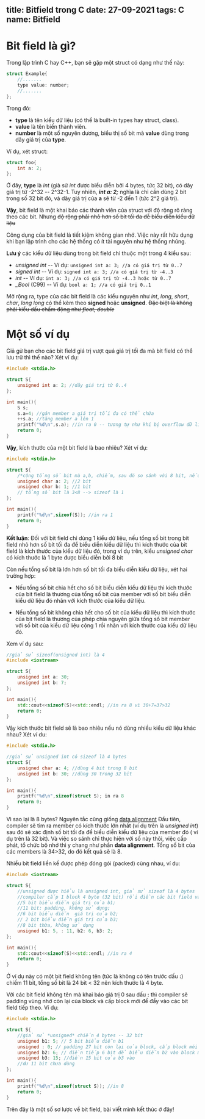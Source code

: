 title: Bitfield trong C
date: 27-09-2021
tags: C
name: Bitfield
-----------------



# Bit field là gì?

Trong lập trình C hay C++, bạn sẽ gặp một struct có dạng như thế này:

```c
struct Example{
    //.......
    type value: number;
    //.......
};
```

Trong đó:
* **type** là tên kiểu dữ liệu (có thể là built-in types hay struct, class).
* **value** là tên biến thành viên.
* **number** là một số nguyên dương, biểu thị số bit mà **value** dùng trong dãy giá trị của **type**.

Ví dụ, xét struct:

```c
struct foo{
    int a: 2;
};
```

Ở đây, **type** là *int* (giả sử *int* được biểu diễn bởi 4 bytes, tức 32 bit), có dãy giá trị từ -2^32 -- 2^32-1. Tuy nhiên, ***int a: 2;*** nghĩa là chỉ cần dùng 2 bit trong số 32 bit đó, và dãy giá trị của **a** sẽ từ -2 đến 1 (tức 2^2 giá trị).

**Vậy**, bit field là một khai báo các thành viên của struct  với độ rộng rõ ràng theo các bit. Nhưng ~~độ rộng phải nhỏ hơn số bit tối đa đễ biểu diễn kiểu dữ liệu~~

Công dụng của bit field là tiết kiệm không gian nhớ. Việc này rất hữu dụng khi bạn lập trình cho các hệ thống có ít tài nguyên như hệ thống nhúng.

**Lưu ý** các kiểu dữ liệu dùng trong bit field chỉ thuộc một trong 4 kiểu sau:

* *unsigned int* -- Ví dụ:  `unsigned int a: 3; //a có giá trị từ 0..7`
* *signed int* -- Ví dụ: `signed int a: 3; //a có giá trị từ -4..3`
* *int* -- Ví dụ: `int a: 3; //a có giá trị từ -4..3 hoặc từ 0..7`
* *_Bool* (C99) -- Ví dụ: `bool a: 1; //a có giá trị 0..1`

Mở rộng ra, type của các bit field là các kiểu nguyên như *int*, *long*, *short*, *char*, *long long* có thể kèm theo **signed** hoặc **unsigned**. ~~Đặc biệt là không phải kiểu dấu chấm động như *float*, *double*~~ 

# Một số ví dụ

Giả gử bạn cho các bit field giá trị vượt quá giá trị tối đa mà bit field có thể lưu trữ thì thế nào? Xét ví dụ:

```c
#include <stdio.h>

struct S{
    unsigned int a: 2; //dãy giá trị từ 0..4
};

int main(){
    S s;
    s.a=4; //gán member a giá trị tối đa có thể chứa
    ++s.a; //tăng member a lên 1
    printf("%d\n",s.a); //in ra 0 -- tương tự như khi bị overflow dữ liệu
    return 0;
}
```

**Vậy**, kích thước của một bit field là bao nhiêu? Xét ví dụ:

```c
#include <stdio.h>

struct S{
    /*cộng tổng số bit mà a,b, chiếm, sau đó so sánh với 8 bit, nếu nhỏ hơn 8 bit thì tính luôn là 1 byte*/
    unsigned char a: 2; //2 bit
    unsigned char b: 1; //1 bit
    // tổng số bit là 3<8 --> sizeof là 1
};

int main(){
    printf("%d\n",sizeof(S)); //in ra 1
    return 0;
}
```

**Kết luận**: Đối với bit field chỉ dùng 1 kiểu dữ liệu, nếu tổng số bit trong bit field nhỏ hơn số bít tối đa để biểu diễn kiểu dữ liệu thì kích thước của bit field là kích thước của kiểu dữ liệu đó, trong ví dụ trên, kiểu *unsigned char* có kích thước là 1 byte được biểu diễn bởi 8 bit

Còn nếu tổng số bít là lớn hơn số bít tối đa biểu diễn kiểu dữ liệu, xét hai trường hợp:

* Nếu tổng số bit chia hết cho số bit biểu diễn kiểu dữ liệu thì kích thước của bit field là thương của tổng số bit của member với số bit biểu diễn kiểu dữ liệu đó nhân với kích thước của kiểu dữ liệu.

* Nếu tổng số bit không chia hết cho số bit của kiểu dữ liệu thì kích thước của bit field là thương của phép chia nguyên giữa tổng số bit member với số bit của kiểu dữ liệu cộng 1 rồi nhân với kích thước của kiểu dữ liệu đó.

Xem ví dụ sau:

```cpp
//giả sử sizeof(unsigned int) là 4
#include <iostream>

struct S{
    unsigned int a: 30;
    unsigned int b: 7;
};

int main(){
    std::cout<<sizeof(S)<<std::endl; //in ra 8 vì 30+7=37>32
    return 0;
}
```

Vậy kích thước bit field sẽ là bao nhiêu nếu nó dùng nhiều kiểu dữ liệu khác nhau? Xét ví du:

```c
#include <stdio.h>

//giả sử unsigned int có sizeof là 4 bytes
struct S{
    unsigned char a: 4; //dùng 4 bit trong 8 bit
    unsigned int b: 30; //dùng 30 trong 32 bit
};

int main(){
    printf("%d\n",sizeof(struct S); in ra 8
    return 0;
}
```

Vì sao lại là 8 bytes? Nguyên tắc cũng giống [data alignment](https://ptv14.github.io/sizeof-struct-and-data-alignment/) Đầu tiên, compiler sẽ tìm ra member có kích thước lớn nhất (ví dụ trên là *unsigned int*) sau đó sẽ xác định số bit tối đa để biểu diễn kiểu dữ liệu của member đó ( ví dụ trên là 32 bit). Và việc so sánh chỉ thực hiện với số này thôi, việc cấp phát, tổ chức bộ nhớ thì y chang như phần **data alignment**. Tổng số bit của các members là 34>32, do đó kết quả sẽ là 8.

Nhiều bit field liền kề được phép đóng gói (packed) cùng nhau, ví du:

```cpp
#include <iostream>

struct S{
    //unsigned được hiểu là unsigned int, giả sử sizeof là 4 bytes
    //compiler cấp 1 block 4 byte (32 bit) rồi điền các bit field vào
    //5 bit biểu diễn giá trị của b1;
    //11 bit: padding, không sử dụng;
    //6 bit biểu diễn  giá trị của b2;
    // 2 bit biểu diễn giá trị của b3;
    //8 bit thừa, không sử dụng
    unsigned b1: 5, : 11, b2: 6, b3: 2; 
};

int main(){
    std::cout<<sizeof(S)<<std::endl; //in ra 4 
    return 0;
}
```

 Ở ví dụ này có một bit field không tên (tức là không có tên trước dấu **:**) chiếm 11 bit, tổng số bit là 24 bit < 32 nên kích thước là 4 byte.

Với các bit field không tên mà khai báo giá trị 0 sau dấu **:** thì compiler sẽ padding vùng nhớ còn lại của block và cấp block mới để đẩy vào các bit field tiếp theo. Ví dụ:

```c
#include <stdio.h>

struct S{
    //giả sử *unsigned* chiến 4 bytes -- 32 bit
    unsigned b1: 5; // 5 bit biểu diễn b1
    unsigned : 0; // padding 27 bit còn lại của block, cấp block mới
    unsigned b2: 6; // điền tiếp 6 bit để biểu diễn b2 vào block mới
    unsigned b3: 15; //điền 15 bit của b3 vào
    //dư 11 bit chưa dùng
};

int main(){
    printf("%d\n",sizeof(struct S)); //in 8
    return 0;
}
```

Trên đây là một số sơ lược về bit field, bài viết mình kết thúc ở đây!
